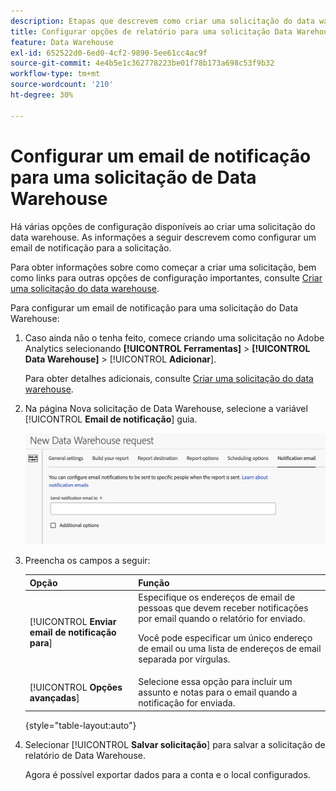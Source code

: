 ```yaml
---
description: Etapas que descrevem como criar uma solicitação do data warehouse.
title: Configurar opções de relatório para uma solicitação Data Warehouse
feature: Data Warehouse
exl-id: 652522d0-6ed0-4cf2-9890-5ee61cc4ac9f
source-git-commit: 4e4b5e1c362778223be01f78b173a698c53f9b32
workflow-type: tm+mt
source-wordcount: '210'
ht-degree: 30%

---
```


# Configurar um email de notificação para uma solicitação de Data Warehouse

Há várias opções de configuração disponíveis ao criar uma solicitação do data warehouse. As informações a seguir descrevem como configurar um email de notificação para a solicitação.

Para obter informações sobre como começar a criar uma solicitação, bem como links para outras opções de configuração importantes, consulte [Criar uma solicitação do data warehouse](/help/export/data-warehouse/create-request/t-dw-create-request.md).

Para configurar um email de notificação para uma solicitação do Data Warehouse:

1. Caso ainda não o tenha feito, comece criando uma solicitação no Adobe Analytics selecionando **[!UICONTROL Ferramentas]** > **[!UICONTROL Data Warehouse]** > [!UICONTROL **Adicionar**].

   Para obter detalhes adicionais, consulte [Criar uma solicitação do data warehouse](/help/export/data-warehouse/create-request/t-dw-create-request.md).

1. Na página Nova solicitação de Data Warehouse, selecione a variável [!UICONTROL **Email de notificação**] guia.

   ![Guia Destino do relatório](assets/dw-notification-email.png)

1. Preencha os campos a seguir:

   | Opção | Função |
   |---------|----------|
   | [!UICONTROL **Enviar email de notificação para**] | Especifique os endereços de email de pessoas que devem receber notificações por email quando o relatório for enviado. <p>Você pode especificar um único endereço de email ou uma lista de endereços de email separada por vírgulas.</p> |
   | [!UICONTROL **Opções avançadas**] | Selecione essa opção para incluir um assunto e notas para o email quando a notificação for enviada. |

   {style="table-layout:auto"}

1. Selecionar [!UICONTROL **Salvar solicitação**] para salvar a solicitação de relatório de Data Warehouse.

   Agora é possível exportar dados para a conta e o local configurados.
